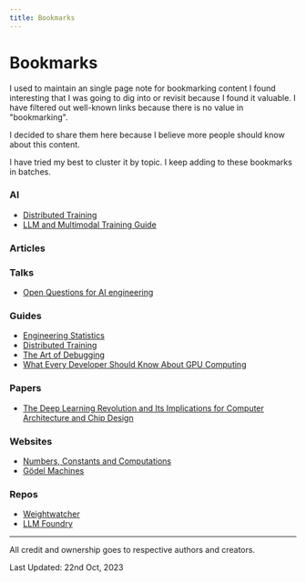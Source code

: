 ```yaml
---
title: Bookmarks
---
```


# Bookmarks

I used to maintain an single page note for bookmarking content I found interesting that I was going to dig into or revisit because I found it valuable. I have filtered out well-known links because there is no value in "bookmarking". 

I decided to share them here because I believe more people should know about this content.

 I have tried my best to cluster it by topic. I keep adding to these bookmarks in batches.

### AI
- [Distributed Training](https://sumanthrh.com/post/distributed-and-efficient-finetuning/)
- [LLM and Multimodal Training Guide](https://github.com/stas00/ml-engineering/tree/master)

### Articles 


### Talks
- [Open Questions for AI engineering](https://simonwillison.net/2023/Oct/17/open-questions/)

### Guides
- [Engineering Statistics](https://www.itl.nist.gov/div898/handbook/index.htm)
- [Distributed Training](https://sumanthrh.com/post/distributed-and-efficient-finetuning/)
- [The Art of Debugging](https://github.com/stas00/the-art-of-debugging/blob/master/methodology.md)
- [What Every Developer Should Know About GPU Computing](https://codeconfessions.substack.com/p/gpu-computing)

### Papers
- [The Deep Learning Revolution and Its Implications for Computer Architecture and Chip Design](https://arxiv.org/abs/1911.05289)

### Websites
- [Numbers, Constants and Computations](http://numbers.computation.free.fr/Constants/constants.html)
- [Gödel Machines](https://people.idsia.ch/~juergen/goedelmachine.html)

### Repos
- [Weightwatcher](https://github.com/CalculatedContent/WeightWatcher)
- [LLM Foundry](https://github.com/mosaicml/llm-foundry)

---
All credit and ownership goes to respective authors and creators. 

Last Updated: 22nd Oct, 2023